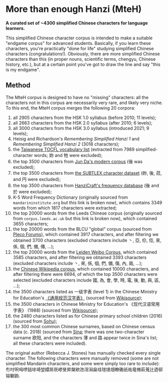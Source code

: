 # More than enough Hanzi (MteH)

**A curated set of ~4300 simplified Chinese characters for language learners.**  

This simplified Chinese character corpus is intended to make a suitable "endgame corpus" for advanced students.  Basically, if you learn these characters, you're practically "done for life" studying simplified Chinese characters (congratulations!).  Obviously, there are more simplified Chinese characters than this (in proper nouns, scientific terms, chengyu, Chinese history, etc.), but at a certain point you've got to draw the line and say "this is my endgame".

## Method

The MteH corpus is designed to have no "missing" characters: all the characters not in this corpus are necessarily very rare, and likely very niche.  To this end, the MteH corpus merges the following 20 corpora:

1. all 2905 characters from the HSK 1.0 syllabus (before 2010; 11 levels);
2. all 2663 characters from the HSK 2.0 syllabus (after 2010; 6 levels);
3. all 3000 characters from the HSK 3.0 syllabus (introduced 2021; 9 levels);
4. Heisig and Richardson's *Remembering Simplified Hanzi 1* and *Remembering Simplified Hanzi 2* (3018 characters);
5. the [Taiwanese TOCFL vocabulary list](https://www.roc-taiwan.org/at_de/post/634.html) (extracted from 7989 simplified-character words; 妳 and 牠 were excluded);
6. the top 3500 characters from [Jun Da's modern corpus](https://lingua.mtsu.edu/chinese-computing/statistics/char/list.php?Which=MO) (後 was excluded);
7. the top 3500 characters from [the SUBTLEX character dataset](https://doi.org/10.1371/journal.pone.0010729) (妳, 後, 菈, and 円 were excluded);
10. the top 3500 characters from [HanziCraft's frequency database](https://hanzicraft.com/lists/frequency) (後 and 於 were excluded);
11. K-5 Word Frequency Dictionary (originally sourced from `mandarininstitute.org` but this link is broken now), which contains 3349 words from which 1817 characters were extracted;
12. the top 20000 words from the Leeds Chinese corpus (originally sourced from `corpus.leeds.ac.uk` but this link is broken now), which contained 3655 characters;
13. the top 20000 words from the BLCU "global" corpus (sourced from [Pleco Forums](http://www.plecoforums.com/threads/word-frequency-list-based-on-a-15-billion-character-corpus-bcc-blcu-chinese-corpus.5859/)), which contained 3917 characters, and after filtering we obtained 3700 characters (excluded characters include 丶, 亞, 伱, 佢, 來, 係, 個, 們, 備, 傳, ...);
15. the top 20000 words from the [Leiden Weibo Corpus](http://lwc.daanvanesch.nl/openaccess.php), which contained 3585 characters, and after filtering we obtained 3393 characters (excluded characters include 丶, 來, 係, 個, 們, 備, 傷, 內, 兩, ...);
16. the [Chinese Wikipedia corpus](https://czielinski.github.io/hanzifreq/hanzifreq/output/frequencies.html), which contained 10000 characters, and after filtering there were 6694, of which the top 3500 characters were selected (excluded characters include 國, 為, 會, 學, 時, 電, 後, 動, 與, 區, ...);
17. the 3500 characters listed as 一级字表 (level 1) in the Chinese Ministry for Education's [《通用规范汉字表》](http://www.moe.gov.cn/jyb_sjzl/ziliao/A19/201306/t20130601_186002.html) (sourced from [Wikisource](zh.wikisource.org/wiki/%E9%80%9A%E7%94%A8%E8%A7%84%E8%8C%83%E6%B1%89%E5%AD%97%E8%A1%A8));
18. the 3500 characters in Chinese Ministry for Education's 《现代汉语常用字表》 (1988) (sourced from [Wikisource](https://en.wikisource.org/wiki/Translation:List_of_Frequently_Used_Characters_in_Modern_Chinese));
19. the 2480 characters listed as for Chinese primary school children (2016) (sourced from [Sohu](https://www.sohu.com/a/62481121_101008));
20. the 300 most common Chinese surnames, based on Chinese census data (c. 2018) (sourced from [Sina](https://news.sina.cn/2018-04-08/detail-ifyuwqez6882483.d.html); there was one two-character surname 欧阳, and the characters 薄 and 路 appear twice in Sina's list; all these characters were included).

The original author (Rebecca J. Stones) has manually checked every single character.  The following characters were manually removed (some are not simplified Mandarin characters, and some were simply too rare to include): 冇吋呎呣啰喆埗埼堃嬛屌崁嵺旻昇槃欸氹滘潟燊珪瑄璟畑瞭磡祇祐竜脩萩蒐辻迺邨镕鳚鼩.
